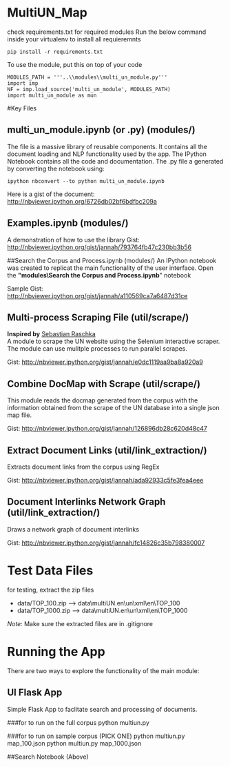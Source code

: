 MultiUN_Map
===========

check requirements.txt for required modules
Run the below command inside your virtualenv to install all requieremnts
    
    pip install -r requirements.txt

To use the module, put this on top of your code

    MODULES_PATH = '''..\\modules\\multi_un_module.py'''
    import imp
    NF = imp.load_source('multi_un_module', MODULES_PATH)
    import multi_un_module as mun

#Key Files
## multi_un_module.ipynb (or .py) (modules/)
The file is a massive library of reusable components. It contains all the document loading and NLP functionality used by the app. The IPython Notebook contains all the code and documentation. The .py file a generated by converting the notebook using:
    
    ipython nbconvert --to python multi_un_module.ipynb

Here is a gist of the document: http://nbviewer.ipython.org/6726db02bf6bdfbc209a

## Examples.ipynb (modules/)
A demonstration of how to use the library
Gist: http://nbviewer.ipython.org/gist/jannah/793764fb47c230bb3b56

##Search the Corpus and Process.ipynb (modules/)
An IPython notebook was created to replicat the main functionality of the user interface.
Open the **"modules\Search the Corpus and Process.ipynb**" notebook

Sample Gist: 
http://nbviewer.ipython.org/gist/jannah/a110569ca7a6487d31ce

## Multi-process Scraping File (util/scrape/)
**Inspired by** [Sebastian Raschka](http://sebastianraschka.com)  
A module to scrape the UN website using the Selenium interactive scraper. The module can use mulitple processes to run parallel scrapes.

Gist: http://nbviewer.ipython.org/gist/jannah/e0dc1119aa9ba8a920a9

## Combine DocMap with Scrape (util/scrape/)
This module reads the docmap generated from the corpus with the information obtained from the scrape of the UN database into a single json map file.

Gist: http://nbviewer.ipython.org/gist/jannah/126896db28c620d48c47

## Extract Document Links (util/link_extraction/)
Extracts document links from the corpus using RegEx

Gist: http://nbviewer.ipython.org/gist/jannah/ada92933c5fe3fea4eee

## Document Interlinks Network Graph (util/link_extraction/)
Draws a network graph of document interlinks

Gist: http://nbviewer.ipython.org/gist/jannah/fc14826c35b798380007

# Test Data Files
for testing, extract the zip files
* data/TOP_100.zip --> data\multiUN.en\un\xml\en\TOP_100
* data/TOP_1000.zip --> data\multiUN.en\un\xml\en\TOP_1000

*Note*: Make sure the extracted files are in .gitignore

# Running the App
There are two ways to explore the functionality of the main module:

## UI Flask App
Simple Flask App to faclitate search and processing of documents.

###for to run on the full corpus
    python multiun.py 

###for to run on sample corpus (PICK ONE)
    python multiun.py map_100.json
    python multiun.py map_1000.json

##Search Notebook (Above)
